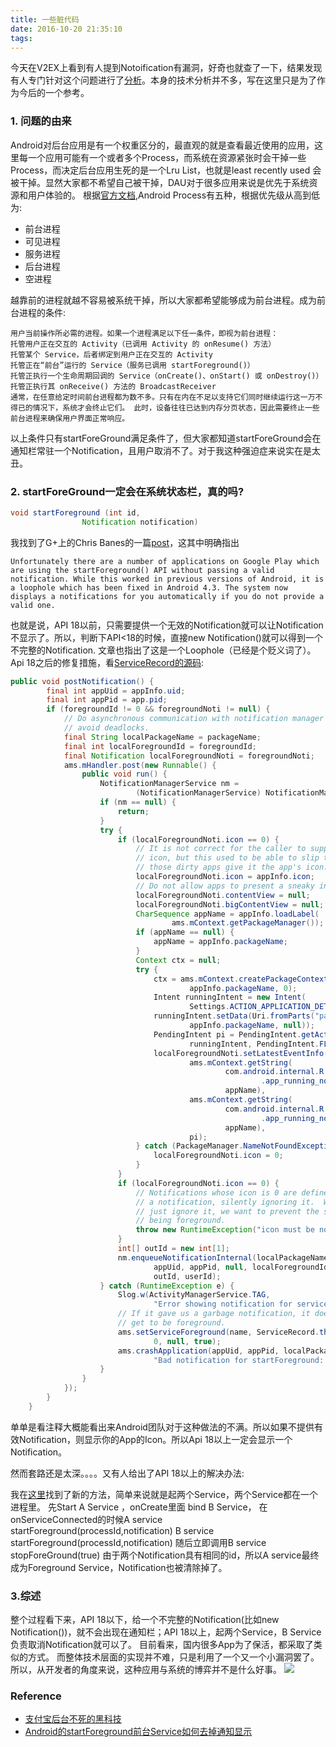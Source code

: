 ```yaml
---
title: 一些脏代码
date: 2016-10-20 21:35:10
tags:
---
```


今天在V2EX上看到有人提到Notoification有漏洞，好奇也就查了一下，结果发现有人专门针对这个问题进行了[分析](http://zhoujianghua.com/2015/07/28/black_technology_in_alipay/)。本身的技术分析并不多，写在这里只是为了作为今后的一个参考。

### 1. 问题的由来
Android对后台应用是有一个权重区分的，最直观的就是查看最近使用的应用，这里每一个应用可能有一个或者多个Process，而系统在资源紧张时会干掉一些Process，而决定后台应用生死的是一个Lru List，也就是least recently used 会被干掉。显然大家都不希望自己被干掉，DAU对于很多应用来说是优先于系统资源和用户体验的。
根据[官方文档](https://developer.android.com/guide/components/processes-and-threads.html),Android Process有五种，根据优先级从高到低为:
- 前台进程
- 可见进程
- 服务进程
- 后台进程
- 空进程

越靠前的进程就越不容易被系统干掉，所以大家都希望能够成为前台进程。成为前台进程的条件:
```
用户当前操作所必需的进程。如果一个进程满足以下任一条件，即视为前台进程：
托管用户正在交互的 Activity（已调用 Activity 的 onResume() 方法）
托管某个 Service，后者绑定到用户正在交互的 Activity
托管正在“前台”运行的 Service（服务已调用 startForeground()）
托管正执行一个生命周期回调的 Service（onCreate()、onStart() 或 onDestroy()）
托管正执行其 onReceive() 方法的 BroadcastReceiver
通常，在任意给定时间前台进程都为数不多。只有在内在不足以支持它们同时继续运行这一万不得已的情况下，系统才会终止它们。 此时，设备往往已达到内存分页状态，因此需要终止一些前台进程来确保用户界面正常响应。
```
以上条件只有startForeGround满足条件了，但大家都知道startForeGround会在通知栏常驻一个Notification，且用户取消不了。对于我这种强迫症来说实在是太丑。


### 2. startForeGround一定会在系统状态栏，真的吗?
```java
void startForeground (int id, 
                Notification notification)
```
我找到了G+上的Chris Banes的一篇[post](https://plus.google.com/+AndroidDevelopers/posts/NEPWzPwSruR)，这其中明确指出
```
Unfortunately there are a number of applications on Google Play which are using the startForeground() API without passing a valid notification. While this worked in previous versions of Android, it is a loophole which has been fixed in Android 4.3. The system now displays a notifications for you automatically if you do not provide a valid one.
```
也就是说，API 18以前，只需要提供一个无效的Notification就可以让Notification不显示了。所以，判断下API<18的时候，直接new Notification()就可以得到一个不完整的Notification.
文章也指出了这是一个Loophole（已经是个贬义词了）。
Api 18之后的修复措施，看[ServiceRecord的源码](https://android.googlesource.com/platform/frameworks/base.git/+/android-4.3_r2.1/services/java/com/android/server/am/ServiceRecord.java):
```java
public void postNotification() {
        final int appUid = appInfo.uid;
        final int appPid = app.pid;
        if (foregroundId != 0 && foregroundNoti != null) {
            // Do asynchronous communication with notification manager to
            // avoid deadlocks.
            final String localPackageName = packageName;
            final int localForegroundId = foregroundId;
            final Notification localForegroundNoti = foregroundNoti;
            ams.mHandler.post(new Runnable() {
                public void run() {
                    NotificationManagerService nm =
                            (NotificationManagerService) NotificationManager.getService();
                    if (nm == null) {
                        return;
                    }
                    try {
                        if (localForegroundNoti.icon == 0) {
                            // It is not correct for the caller to supply a notification
                            // icon, but this used to be able to slip through, so for
                            // those dirty apps give it the app's icon.
                            localForegroundNoti.icon = appInfo.icon;
                            // Do not allow apps to present a sneaky invisible content view either.
                            localForegroundNoti.contentView = null;
                            localForegroundNoti.bigContentView = null;
                            CharSequence appName = appInfo.loadLabel(
                                    ams.mContext.getPackageManager());
                            if (appName == null) {
                                appName = appInfo.packageName;
                            }
                            Context ctx = null;
                            try {
                                ctx = ams.mContext.createPackageContext(
                                        appInfo.packageName, 0);
                                Intent runningIntent = new Intent(
                                        Settings.ACTION_APPLICATION_DETAILS_SETTINGS);
                                runningIntent.setData(Uri.fromParts("package",
                                        appInfo.packageName, null));
                                PendingIntent pi = PendingIntent.getActivity(ams.mContext, 0,
                                        runningIntent, PendingIntent.FLAG_UPDATE_CURRENT);
                                localForegroundNoti.setLatestEventInfo(ctx,
                                        ams.mContext.getString(
                                                com.android.internal.R.string
                                                        .app_running_notification_title,
                                                appName),
                                        ams.mContext.getString(
                                                com.android.internal.R.string
                                                        .app_running_notification_text,
                                                appName),
                                        pi);
                            } catch (PackageManager.NameNotFoundException e) {
                                localForegroundNoti.icon = 0;
                            }
                        }
                        if (localForegroundNoti.icon == 0) {
                            // Notifications whose icon is 0 are defined to not show
                            // a notification, silently ignoring it.  We don't want to
                            // just ignore it, we want to prevent the service from
                            // being foreground.
                            throw new RuntimeException("icon must be non-zero");
                        }
                        int[] outId = new int[1];
                        nm.enqueueNotificationInternal(localPackageName, localPackageName,
                                appUid, appPid, null, localForegroundId, localForegroundNoti,
                                outId, userId);
                    } catch (RuntimeException e) {
                        Slog.w(ActivityManagerService.TAG,
                                "Error showing notification for service", e);
                        // If it gave us a garbage notification, it doesn't
                        // get to be foreground.
                        ams.setServiceForeground(name, ServiceRecord.this,
                                0, null, true);
                        ams.crashApplication(appUid, appPid, localPackageName,
                                "Bad notification for startForeground: " + e);
                    }
                }
            });
        }
    }

```
单单是看注释大概能看出来Android团队对于这种做法的不满。所以如果不提供有效Notification，则显示你的App的Icon。所以Api 18以上一定会显示一个Notification。

然而套路还是太深。。。。又有人给出了API 18以上的解决办法:

我在[这里](http://blog.csdn.net/wxx614817/article/details/50669420)找到了新的方法，简单来说就是起两个Service，两个Service都在一个进程里。
先Start A Service ，onCreate里面 bind B Service，
在onServiceConnected的时候A service startForeground(processId,notification)
B service startForeground(processId,notification)
随后立即调用B service stopForeGround(true)
由于两个Notification具有相同的id，所以A service最终成为Foreground Service，Notification也被清除掉了。


### 3.综述
整个过程看下来，API 18以下，给一个不完整的Notification(比如new Notification())，就不会出现在通知栏；API 18以上，起两个Service，B Service负责取消Notification就可以了。
目前看来，国内很多App为了保活，都采取了类似的方式。
而整体技术层面的实现并不难，只是利用了一个又一个小漏洞罢了。所以，从开发者的角度来说，这种应用与系统的博弈并不是什么好事。
![](http://odzl05jxx.bkt.clouddn.com/blamingtheuser-big.png?imageView2/2/w/600)


### Reference
- [支付宝后台不死的黑科技](http://zhoujianghua.com/2015/07/28/black_technology_in_alipay/)
- [Android的startForeground前台Service如何去掉通知显示](http://blog.csdn.net/wxx614817/article/details/50669420)


